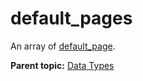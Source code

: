 # default\_pages

An array of [default\_page](r_default_page.md#).

**Parent topic:** [Data Types](../data_types/c_datatypes.md)

